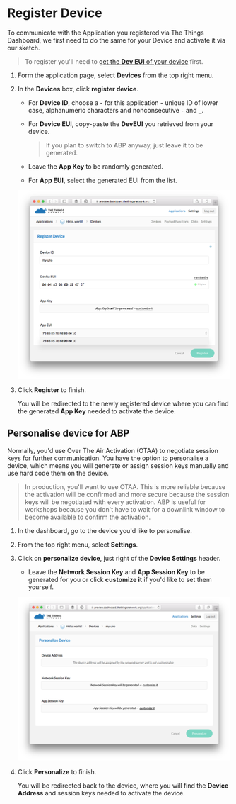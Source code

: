# Register Device

To communicate with the Application you registered via The Things Dashboard, we first need to do the same for your Device and activate it via our sketch.

> To register you'll need to [get the **Dev EUI** of your device](/uno/#get-your-dev-eui) first.

1.  Form the application page, select **Devices** from the top right menu.
2.  In the **Devices** box, click **register device**.

    * For **Device ID**, choose a - for this application - unique ID of lower case, alphanumeric characters and nonconsecutive `-` and `_`.
    * For **Device EUI**, copy-paste the **DevEUI** you retrieved from your device.

    	> If you plan to switch to ABP anyway, just leave it to be generated.
    
    * Leave the **App Key** to be randomly generated.
    * For **App EUI**, select the generated EUI from the list.

    ![Register Device (OTAA)](register-device.png)

4.  Click **Register** to finish.

    You will be redirected to the newly registered device where you can find the generated **App Key** needed to activate the device.

## Personalise device for ABP

Normally, you'd use Over The Air Activation (OTAA) to negotiate session keys for further communication. You have the option to personalise a device, which means you will generate or assign session keys manually and use hard code them on the device.

> In production, you'll want to use OTAA. This is more reliable because the activation will be confirmed and more secure because the session keys will be negotiated with every activation. ABP is useful for workshops because you don't have to wait for a downlink window to become available to confirm the activation.

1.  In the dashboard, go to the device you'd like to personalise.
2.  From the top right menu, select **Settings**.
3.  Click on **personalize device**, just right of the **Device Settings** header.

    * Leave the **Network Session Key** and **App Session Key** to be generated for you or click **customize it** if you'd like to set them yourself.

    ![Personalize Device](personalize-device.png)
    
5.  Click **Personalize** to finish.

    You will be redirected back to the device, where you will find the **Device Address** and session keys needed to activate the device.

